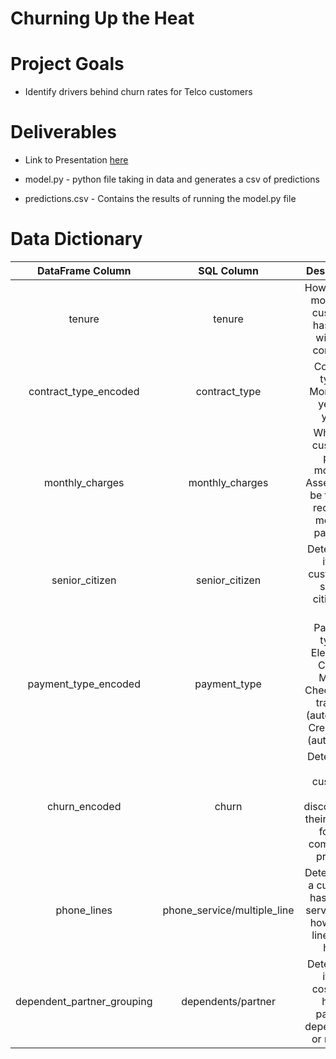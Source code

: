 # Churning Up the Heat

# Project Goals
- Identify drivers behind churn rates for Telco customers

# Deliverables 
* Link to Presentation [here](https://docs.google.com/presentation/d/1_ox9z4ZivH6vF1zdNttJ3oWlPMXx75xsreFynchkl08/edit?usp=sharing)

* model.py - python file taking in data and generates a csv of predictions

* predictions.csv - Contains the results of running the model.py file

# Data Dictionary
|      DataFrame Column      |          SQL Column         |                                             Description                                            |
|:--------------------------:|:---------------------------:|:--------------------------------------------------------------------------------------------------:|
| tenure                     | tenure                      | How long (in months) a customer has been with the company                                          |
| contract_type_encoded      | contract_type               | Contract types: Monthly, 1 year, 2 years                                                           |
| monthly_charges            | monthly_charges             | What the customer pays monthly. Assessed to be the last recorded month's payment                   |
| senior_citizen             | senior_citizen              | Determines if the customer a senior citizen or not                                                 |
| payment_type_encoded       | payment_type                |  Payment types: Electronic Check, Mailed Check, Bank transfer (automatic), Credit card (automatic) |
| churn_encoded              | churn                       | Determines if a customer has discontinued their service for the company's product                  |
| phone_lines                | phone_service/multiple_line | Determine is a customer has phone service, and how many lines they have                            |
| dependent_partner_grouping | dependents/partner          | Determines if the costumer has a partner, dependents, or neither                                   |